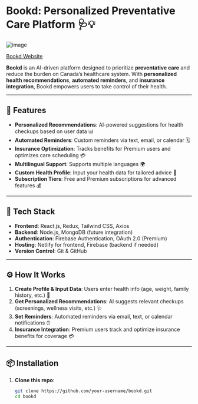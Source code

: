   # Bookd: Personalized Preventative Care Platform 🩺💡

![image](https://github.com/user-attachments/assets/7bebafa8-0aa8-4b0b-8624-3b6dda550dd4) 


[Bookd Website](https://bookd.netlify.app/)
 
**Bookd** is an AI-driven platform designed to prioritize **preventative care** and reduce the burden on Canada’s healthcare system. With **personalized health recommendations**, **automated reminders**, and **insurance integration**, Bookd empowers users to take control of their health.

---

## 🚀 Features

- **Personalized Recommendations**: AI-powered suggestions for health checkups based on user data 📊
- **Automated Reminders**: Custom reminders via text, email, or calendar 🗓️
- **Insurance Optimization**: Tracks benefits for Premium users and optimizes care scheduling 💳
- **Multilingual Support**: Supports multiple languages 🌍
- **Custom Health Profile**: Input your health data for tailored advice 💪
- **Subscription Tiers**: Free and Premium subscriptions for advanced features 💰

---

## 🔧 Tech Stack

- **Frontend**: React.js, Redux, Tailwind CSS, Axios
- **Backend**: Node.js, MongoDB (future integration)
- **Authentication**: Firebase Authentication, OAuth 2.0 (Premium)
- **Hosting**: Netlify for frontend, Firebase (backend if needed)
- **Version Control**: Git & GitHub

---

## ⚙️ How It Works

1. **Create Profile & Input Data**: Users enter health info (age, weight, family history, etc.) 📝
2. **Get Personalized Recommendations**: AI suggests relevant checkups (screenings, wellness visits, etc.) 🩺
3. **Set Reminders**: Automated reminders via email, text, or calendar notifications ⏰
4. **Insurance Integration**: Premium users track and optimize insurance benefits for coverage 💳

---

## 📦 Installation

1. **Clone this repo**:

   ```bash
   git clone https://github.com/your-username/bookd.git
   cd bookd

